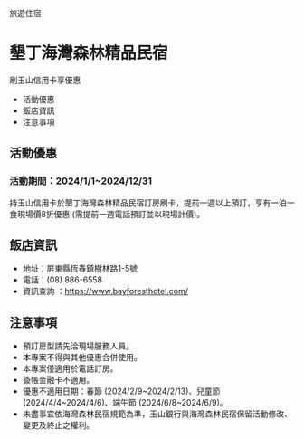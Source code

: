 旅遊住宿

# 墾丁海灣森林精品民宿  

刷玉山信用卡享優惠

  * 活動優惠
  * 飯店資訊
  * 注意事項

## 活動優惠

### 活動期間：2024/1/1~2024/12/31

持玉山信用卡於墾丁海灣森林精品民宿訂房刷卡，提前一週以上預訂，享有一泊一食現場價8折優惠 (需提前一週電話預訂並以現場計價)。

## 飯店資訊

  * 地址：屏東縣恆春鎮樹林路1-5號
  * 電話：(08) 886-6558
  * 資訊查詢 ：https://www.bayforesthotel.com/

## 注意事項

  * 預訂房型請先洽現場服務人員。
  * 本專案不得與其他優惠合併使用。
  * 本專案僅適用於電話訂房。
  * 簽帳金融卡不適用。
  * 優惠不適用日期：春節 (2024/2/9~2024/2/13)、兒童節 (2024/4/4~2024/4/6)、端午節 (2024/6/8~2024/6/9)。
  * 未盡事宜依海灣森林民宿規範為準，玉山銀行與海灣森林民宿保留活動修改、變更及終止之權利。

